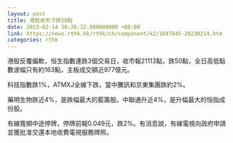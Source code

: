 ```yaml
---
layout: post
title: 港股收市下跌50點
date: 2023-02-14 16:26:22.000000000 +08:00
link: https://news.rthk.hk/rthk/ch/component/k2/1687845-20230214.htm
categories: rthk
---
```


港股反覆偏軟，恒生指數連跌3個交易日，收市報21113點，跌50點，全日高低點數波幅只有約163點，主板成交額近977億元。

科技指數跌1%，ATMXJ全線下跌，當中騰訊和京東集團跌約2%。

藥明生物跌近4%，是跌幅最大的藍籌股。中聯通升近4%，是升幅最大的恒指成份股。

有線寬頻中途停牌，停牌前報0.049元，跌2%。有消息說，有線電視向政府申請並獲批准交還本地收費電視服務牌照。
